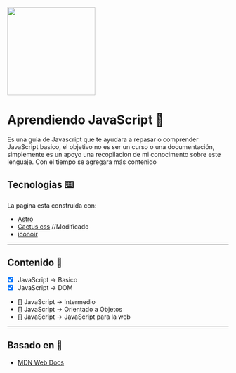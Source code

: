 <picture>
<img src="https://phx02pap002files.storage.live.com/y4mVfRvCI7-gEwQwtILinJHeBLQoYBTF9X1SUqT3b8gkVQH9xB0XoGDd-TXPfC5mZ4BxVAuMsJNW6NVELOV1dsB-HFAE7rJbh2I8fwL_ueNUW01cqZhGqaY2Mfg6thwU4oUg9ZQHfWmYmwU8pEbOCtCbt3DVnNSObt9I6YEJb-qu5hatDaX2gsqtUeJ7GQt_sk_?width=256&height=256&cropmode=none" width="200" height="200" />
</picture>

# Aprendiendo JavaScript 👋

Es una guia de Javascript que te ayudara a repasar o comprender JavaScript basico, el objetivo no es ser un curso o una documentación, simplemente es un apoyo una recopilacion de mi conocimento sobre este lenguaje. Con el tiempo se agregara más contenido

## Tecnologias ⌨️

La pagina esta construida con:

- [Astro](https://astro.build/)
- [Cactus css](https://cactus-css.vercel.app/) //Modificado
- [iconoir](https://iconoir.com/)

---

## Contenido 📒

- [x] JavaScript → Basico
- [x] JavaScript → DOM
- []  JavaScript -> Intermedio
- [] JavaScript → Orientado a Objetos
- [] JavaScript → JavaScript para la web

---

## Basado en 📖

- [MDN Web Docs](https://developer.mozilla.org/es/docs/Learn/JavaScript)

